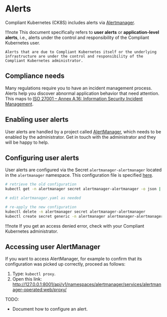 # Alerts

Compliant Kubernetes (CK8S) includes alerts via [Alertmanager](https://prometheus.io/docs/alerting/latest/alertmanager/).

!!!note
    This document specifically refers to **user alerts** or **application-level alerts**, i.e., alerts under the control and responsibility of the Compliant Kubernetes user.

    Alerts that are due to Compliant Kubernetes itself or the underlying infrastructure are under the control and responsibility of the Compliant Kubernetes administrator.

## Compliance needs

Many regulations require you to have an incident management process. Alerts help you discover abnormal application behavior that need attention. This maps to [ISO 27001 – Annex A.16: Information Security Incident Management](https://www.isms.online/iso-27001/annex-a-16-information-security-incident-management/).

## Enabling user alerts

User alerts are handled by a project called [AlertManager](https://prometheus.io/docs/alerting/latest/alertmanager/), which needs to be enabled by the administrator. Get in touch with the administrator and they will be happy to help.

## Configuring user alerts

User alerts are configured via the Secret `alertmanager-alertmanager` located in the `alertmanager` namespace. This configuration file is specified [here](https://prometheus.io/docs/alerting/latest/configuration/#configuration-file).

```bash
# retrieve the old configuration
kubectl get -n alertmanager secret alertmanager-alertmanager -o json | jq -r '.data["alertmanager.yaml"]' | base64 -d > alertmanager.yaml

# edit alertmanager.yaml as needed

# re-apply the new configuration
kubectl delete -n alertmanager secret alertmanager-alertmanager
kubectl create secret generic -n alertmanager alertmanager-alertmanager --from-file=alertmanager.yaml
```

!!!note
    If you get an access denied error, check with your Compliant Kubernetes administrator.

## Accessing user AlertManager

If you want to access AlertManager, for example to confirm that its configuration was picked up correctly, proceed as follows:

1. Type: `kubectl proxy`.
2. Open this link: http://127.0.0.1:8001/api/v1/namespaces/alertmanager/services/alertmanager-operated:web/proxy/

TODO:

* Document how to configure an alert.

